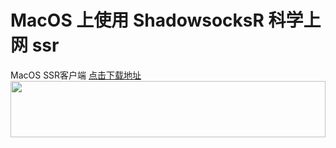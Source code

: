 # MacOS 上使用 ShadowsocksR 科学上网 ssr
MacOS SSR客户端 [点击下载地址](https://github.com/shadowsocksr-backup/ShadowsocksX-NG/releases)<br>
<a href="https://www.vultr.com/?ref=7539977"><img src="https://www.vultr.com/media/banner_1.png" width="100%" height="90"></a>